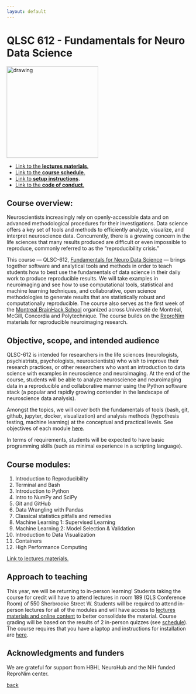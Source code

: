 ```yaml
---
layout: default
---
```


# QLSC 612 - Fundamentals for Neuro Data Science

<img src="logo_horizontal__for_light_background.png" alt="drawing" width="250" class="center">

- [Link to the **lectures materials**.](./lectures-materials.html)
- [Link to the **course schedule**.](./tut-schedule.html)
- [Link to **setup instructions**](./setup.html).
- [Link to the **code of conduct**.](./coc.html)

## Course overview:

Neuroscientists increasingly rely on openly-accessible data and on advanced
methodological procedures for their investigations. Data science offers a key
set of tools and methods to efficiently analyze, visualize, and interpret
neuroscience data. Concurrently, there is a growing concern in the life sciences
that many results produced are difficult or even impossible to reproduce,
commonly referred to as the “reproducibility crisis.”

This course — QLSC-612,
[Fundamentals for Neuro Data Science](https://www.mcgill.ca/study/2022-2023/courses/qlsc-612)
— brings together software and analytical tools and methods in order to teach
students how to best use the fundamentals of data science in their daily work to
produce reproducible results. We will take examples in neuroimaging and see how
to use computational tools, statistical and machine learning techniques, and
collaborative, open science methodologies to generate results that are
statistically robust and computationally reproducible. The course also serves as
the first week of the
[Montreal BrainHack School](https://school.brainhackmtl.org/) organized across
Université de Montréal, McGill, Concordia and Polytechnique. The course builds
on the [ReproNim](https://www.repronim.org/) materials for reproducible
neuroimaging research.

## Objective, scope, and intended audience

QLSC-612 is intended for researchers in the life sciences (neurologists,
psychiatrists, psychologists, neuroscientists) who wish to improve their
research practices, or other researchers who want an introduction to data
science with examples in neuroscience and neuroimaging. At the end of the
course, students will be able to analyze neuroscience and neuroimaging data in a
reproducible and collaborative manner using the Python software stack (a popular
and rapidly growing contender in the landscape of neuroscience data analysis).

Amongst the topics, we will cover both the fundamentals of tools (bash, git,
github, jupyter, docker, visualization) and analysis methods (hypothesis
testing, machine learning) at the conceptual and practical levels. See
objectives of each module [here](./lectures-materials.html).

In terms of requirements, students will be expected to have basic programming
skills (such as minimal experience in a scripting language).

## Course modules:

1. Introduction to Reproducibility
2. Terminal and Bash
3. Introduction to Python
4. Intro to NumPy and SciPy
5. Git and GitHub
6. Data Wrangling with Pandas
7. Classical statistics pitfalls and remedies
8. Machine Learning 1: Supervised Learning
9. Machine Learning 2: Model Selection & Validation
10. Introduction to Data Visualization
11. Containers
12. High Performance Computing

[Link to lectures materials.](./lectures-materials.html)

## Approach to teaching

This year, we will be returning to in-person learning! Students taking the
course for credit will have to attend lectures in room 189 (QLS Conference Room)
of 550 Sherbrooke Street W. Students will be required to attend in-person
lectures for all of the modules and will have access to
[lectures materials and online content](https://neurodatascience.github.io/QLS612-Overview/lectures-materials.html)
to better consolidate the material. Course grading will be based on the results
of 2 in-person quizzes (see
[schedule](https://neurodatascience.github.io/QLS612-Overview/tut-schedule.html)).
The course requires that you have a laptop and instructions for installation are
[here](https://neurodatascience.github.io/QLS612-Overview/setup.html).

## Acknowledgments and funders

We are grateful for support from HBHL NeuroHub and the NIH funded ReproNim
center.

[back](./)
